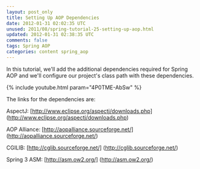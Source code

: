 ```yaml
---           
layout: post_only
title: Setting Up AOP Dependencies
date: 2012-01-31 02:02:35 UTC
unused: 2011/08/spring-tutorial-25-setting-up-aop.html
updated: 2012-01-31 02:38:35 UTC
comments: false
tags: Spring AOP
categories: content spring_aop
---
```


In this tutorial, we'll add the additional dependencies required for Spring AOP and we'll configure our project's class path with these dependencies.

{% include youtube.html param="4P0TME-AbSw" %}

The links for the dependencies are:

AspectJ: [http://www.eclipse.org/aspectj/downloads.php] (http://www.eclipse.org/aspectj/downloads.php)

AOP Alliance: [http://aopalliance.sourceforge.net/] (http://aopalliance.sourceforge.net/)

CGILIB: [http://cglib.sourceforge.net/] (http://cglib.sourceforge.net/)

Spring 3 ASM: [http://asm.ow2.org/] (http://asm.ow2.org/)